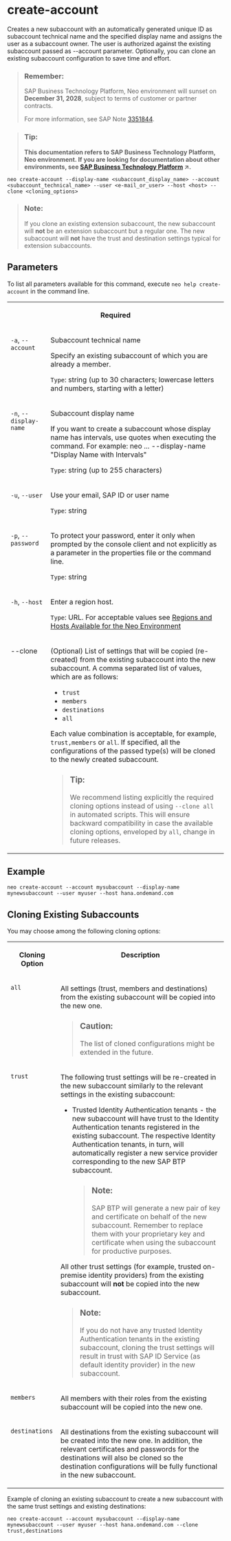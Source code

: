 <!-- loio05f96cf62cec4e58b78514655b070a8e -->

# create-account

Creates a new subaccount with an automatically generated unique ID as subaccount technical name and the specified display name and assigns the user as a subaccount owner. The user is authorized against the existing subaccount passed as --account parameter. Optionally, you can clone an existing subaccount configuration to save time and effort.



> ### Remember:  
> SAP Business Technology Platform, Neo environment will sunset on **December 31, 2028**, subject to terms of customer or partner contracts.
> 
> For more information, see SAP Note [3351844](https://me.sap.com/notes/3351844).

> ### Tip:  
> **This documentation refers to SAP Business Technology Platform, Neo environment. If you are looking for documentation about other environments, see [SAP Business Technology Platform](https://help.sap.com/viewer/65de2977205c403bbc107264b8eccf4b/Cloud/en-US/6a2c1ab5a31b4ed9a2ce17a5329e1dd8.html "SAP Business Technology Platform (SAP BTP) is an integrated offering comprised of the following technology portfolios: application development; process automation; integration; data, analytics, and enterprise planning; artificial intelligence. The platform offers users the ability to turn data into business value, compose end-to-end business processes, connect entire IT landscapes, and personalize, build and extend SAP applications. This reduces the overall total cost of ownership maintaining SAP landscapes and third-party software across end-to-end business processes.") :arrow_upper_right:.**



```
neo create-account --display-name <subaccount_display_name> --account <subaccount_technical_name> --user <e-mail_or_user> --host <host> --clone <cloning_options>
```

> ### Note:  
> If you clone an existing extension subaccount, the new subaccount will **not** be an extension subaccount but a regular one. The new subaccount will **not** have the trust and destination settings typical for extension subaccounts.



## Parameters

To list all parameters available for this command, execute `neo help create-account` in the command line.


<table>
<tr>
<th valign="top" colspan="2">

Required

</th>
</tr>
<tr>
<td valign="top">

`-a`, `--account`

</td>
<td valign="top">

Subaccount technical name

Specify an existing subaccount of which you are already a member.

`Type`: string \(up to 30 characters; lowercase letters and numbers, starting with a letter\)

</td>
</tr>
<tr>
<td valign="top">

`-n`, `--display-name`

</td>
<td valign="top">

Subaccount display name

If you want to create a subaccount whose display name has intervals, use quotes when executing the command. For example: neo ... --display-name "Display Name with Intervals"

`Type`: string \(up to 255 characters\)

</td>
</tr>
<tr>
<td valign="top">

`-u`, `--user`

</td>
<td valign="top">

Use your email, SAP ID or user name

`Type`: string

</td>
</tr>
<tr>
<td valign="top">

`-p`, `--password`

</td>
<td valign="top">

To protect your password, enter it only when prompted by the console client and not explicitly as a parameter in the properties file or the command line.

`Type`: string

</td>
</tr>
<tr>
<td valign="top">

`-h`, `--host`

</td>
<td valign="top">

Enter a region host.

`Type`: URL. For acceptable values see [Regions and Hosts Available for the Neo Environment](../10-concepts-neo/regions-and-hosts-available-for-the-neo-environment-d722f7c.md)

</td>
</tr>
<tr>
<td valign="top">

\--clone

</td>
<td valign="top">

\(Optional\) List of settings that will be copied \(re-created\) from the existing subaccount into the new subaccount. A comma separated list of values, which are as follows:

-   `trust`
-   `members`
-   `destinations`
-   `all`

Each value combination is acceptable, for example, `trust,members` or `all`. If specified, all the configurations of the passed type\(s\) will be cloned to the newly created subaccount.

> ### Tip:  
> We recommend listing explicitly the required cloning options instead of using `--clone all` in automated scripts. This will ensure backward compatibility in case the available cloning options, enveloped by `all`, change in future releases.



</td>
</tr>
</table>



## Example

```
neo create-account --account mysubaccount --display-name mynewsubaccount --user myuser --host hana.ondemand.com
```



## Cloning Existing Subaccounts

You may choose among the following cloning options:


<table>
<tr>
<th valign="top">

Cloning Option

</th>
<th valign="top">

Description

</th>
</tr>
<tr>
<td valign="top">

`all` 

</td>
<td valign="top">

All settings \(trust, members and destinations\) from the existing subaccount will be copied into the new one.

> ### Caution:  
> The list of cloned configurations might be extended in the future.



</td>
</tr>
<tr>
<td valign="top">

`trust` 

</td>
<td valign="top">

The following trust settings will be re-created in the new subaccount similarly to the relevant settings in the existing subaccount:

-   Trusted Identity Authentication tenants - the new subaccount will have trust to the Identity Authentication tenants registered in the existing subaccount. The respective Identity Authentication tenants, in turn, will automatically register a new service provider corresponding to the new SAP BTP subaccount.

    > ### Note:  
    > SAP BTP will generate a new pair of key and certificate on behalf of the new subaccount. Remember to replace them with your proprietary key and certificate when using the subaccount for productive purposes.


All other trust settings \(for example, trusted on-premise identity providers\) from the existing subaccount will **not** be copied into the new subaccount.

> ### Note:  
> If you do not have any trusted Identity Authentication tenants in the existing subaccount, cloning the trust settings will result in trust with SAP ID Service \(as default identity provider\) in the new subaccount.



</td>
</tr>
<tr>
<td valign="top">

`members` 

</td>
<td valign="top">

All members with their roles from the existing subaccount will be copied into the new one.

</td>
</tr>
<tr>
<td valign="top">

`destinations` 

</td>
<td valign="top">

All destinations from the existing subaccount will be created into the new one. In addition, the relevant certificates and passwords for the destinations will also be cloned so the destination configurations will be fully functional in the new subaccount.

</td>
</tr>
</table>

Example of cloning an existing subaccount to create a new subaccount with the same trust settings and existing destinations:

```
neo create-account --account mysubaccount --display-name mynewsubaccount --user myuser --host hana.ondemand.com --clone trust,destinations
```

